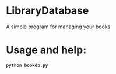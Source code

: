 # LibraryDatabase
A simple program for managing your books

# Usage and help:
**`python bookdb.py`**

